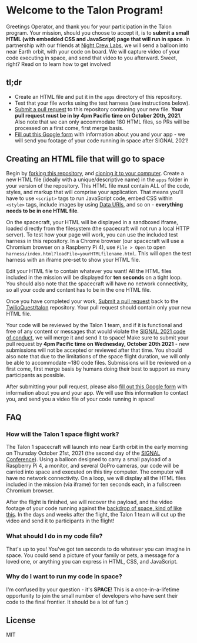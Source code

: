 # Welcome to the Talon Program!

Greetings Operator, and thank you for your participation in the Talon program. Your mission, should you choose to accept it, is to **submit a small HTML (with embedded CSS and JavaScript) page that will run in space**. In partnership with our friends at [Night Crew Labs](https://www.nightcrewlabs.com/), we will send a balloon into near Earth orbit, with your code on board. We will capture video of your code executing in space, and send that video to you afterward. Sweet, right? Read on to learn how to get involved!

## tl;dr
* Create an HTML file and put it in the `apps` directory of this repository.
* Test that your file works using the test harness (see instructions below).
* [Submit a pull request](https://docs.github.com/en/github/collaborating-with-pull-requests/proposing-changes-to-your-work-with-pull-requests/creating-a-pull-request) to this repository containing your new file. **Your pull request must be in by 4pm Pacific time on October 20th, 2021**. Also note that we can only accommodate 180 HTML files, so PRs will be processed on a first come, first merge basis.
* [Fill out this Google form](https://forms.gle/t8YMcaoUi1mpd7eW8) with information about you and your app - we will send you footage of your code running in space after SIGNAL 2021!

## Creating an HTML file that will go to space

Begin by [forking this repository](https://docs.github.com/en/get-started/quickstart/fork-a-repo), and [cloning it to your computer](https://docs.github.com/en/get-started/quickstart/fork-a-repo#cloning-your-forked-repository). Create a new HTML file (ideally with a unique/descriptive name) in the `apps` folder in your version of the repository. This HTML file must contain ALL of the code, styles, and markup that will comprise your application. That means you'll have to use `<script>` tags to run JavaScript code, embed CSS within `<style>` tags, include images by using [Data URIs](https://css-tricks.com/data-uris/), and so on - **everything needs to be in one HTML file**.

On the spacecraft, your HTML will be displayed in a sandboxed iframe, loaded directly from the filesystem (the spacecraft will not run a local HTTP server). To test how your page will work, you can use the included test harness in this repository. In a Chrome browser (our spacecraft will use a Chromium browser on a Raspberry Pi 4), use `File > Open` to open `harness/index.html?loadFile=yourHTMLfilename.html`. This will open the test harness with an iframe pre-set to show your HTML file.

Edit your HTML file to contain whatever you want! All the HTML files included in the mission will be displayed for **ten seconds** on a tight loop. You should also note that the spacecraft will have no network connectivity, so all your code and content has to be in the one HTML file.

Once you have completed your work, [Submit a pull request](https://docs.github.com/en/github/collaborating-with-pull-requests/proposing-changes-to-your-work-with-pull-requests/creating-a-pull-request) back to the [TwilioQuest/talon](https://github.com/TwilioQuest/talon) repository. Your pull request should contain only your new HTML file.

Your code will be reviewed by the Talon 1 team, and if it is functional and free of any content or messages that would violate the [SIGNAL 2021 code of conduct](https://signal.twilio.com/code-of-conduct), we will merge it and send it to space! Make sure to submit your pull request by **4pm Pacific time on Wednesday, October 20th 2021** - new submissions will not be accepted or reviewed after that time. You should also note that due to the limitations of the space flight duration, we will only be able to accommodate ~180 code files. Submissions will be reviewed on a first come, first merge basis by humans doing their best to support as many participants as possible.

After submitting your pull request, please also [fill out this Google form](https://forms.gle/t8YMcaoUi1mpd7eW8) with information about you and your app. We will use this information to contact you, and send you a video file of your code running in space!

## FAQ

### How will the Talon 1 space flight work?

The Talon 1 spacecraft will launch into near Earth orbit in the early morning on Thursday October 21st, 2021 (the second day of the [SIGNAL Conference](https://signal.twilio.com/)). Using a balloon designed to carry a small payload of a Raspberry Pi 4, a monitor, and several GoPro cameras, our code will be carried into space and executed on this tiny computer. The computer will have no network connectivity. On a loop, we will display all the HTML files included in the mission (via iframe) for ten seconds each, in a fullscreen Chromium browser.

After the flight is finished, we will recover the payload, and the video footage of your code running against the [backdrop of space, kind of like this](https://www.nightcrewlabs.com/hershey). In the days and weeks after the flight, the Talon 1 team will cut up the video and send it to participants in the flight!

### What should I do in my code file?

That's up to you! You've got ten seconds to do whatever you can imagine in space. You could send a picture of your family or pets, a message for a loved one, or anything you can express in HTML, CSS, and JavaScript.

### Why do I want to run my code in space?

I'm confused by your question - it's **SPACE**! This is a once-in-a-lifetime opportunity to join the small number of developers who have sent their code to the final frontier. It should be a lot of fun :)

## License

MIT
